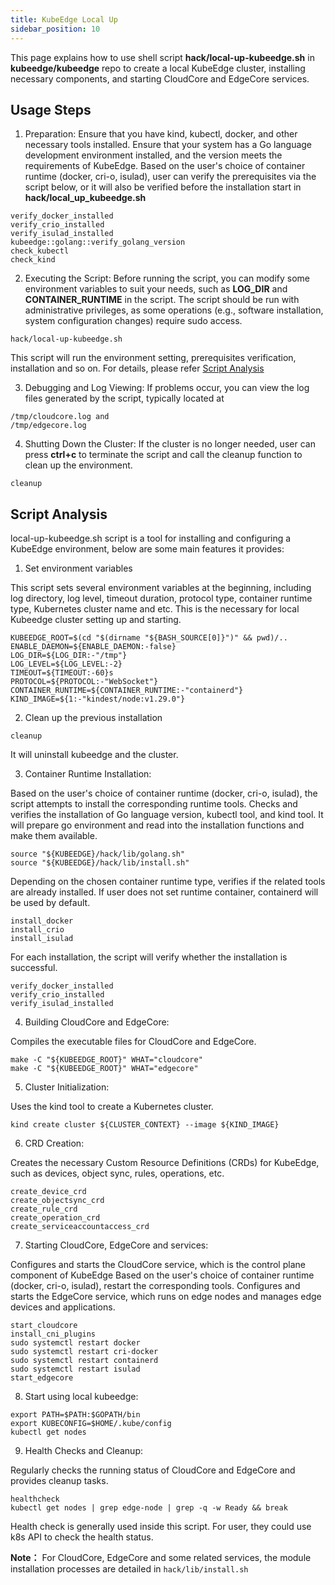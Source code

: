 ```yaml
---
title: KubeEdge Local Up
sidebar_position: 10
---
```


This page explains how to use shell script **hack/local-up-kubeedge.sh** in **kubeedge/kubeedge** repo to create a local KubeEdge cluster, installing necessary components, and starting CloudCore and EdgeCore services.

## Usage Steps

1. Preparation:
Ensure that you have kind, kubectl, docker, and other necessary tools installed.
Ensure that your system has a Go language development environment installed, and the version meets the requirements of KubeEdge.
Based on the user's choice of container runtime (docker, cri-o, isulad), user can verify the prerequisites via the script below, or it will also be verified before the installation start in **hack/local_up_kubeedge.sh**

```shell
verify_docker_installed
verify_crio_installed
verify_isulad_installed
kubeedge::golang::verify_golang_version
check_kubectl
check_kind
```

2. Executing the Script:
Before running the script, you can modify some environment variables to suit your needs, such as **LOG_DIR** and **CONTAINER_RUNTIME** in the script.
The script should be run with administrative privileges, as some operations (e.g., software installation, system configuration changes) require sudo access.

```shell
hack/local-up-kubeedge.sh
```
This script will run the environment setting, prerequisites verification, installation and so on. For details, please refer [Script Analysis](#script-analysis)

3. Debugging and Log Viewing:
If problems occur, you can view the log files generated by the script, typically located at 

```shell
/tmp/cloudcore.log and
/tmp/edgecore.log
```

4. Shutting Down the Cluster:
If the cluster is no longer needed, user can press **ctrl+c** to terminate the script and 
call the cleanup function to clean up the environment.

```shell
cleanup
```

## Script Analysis

local-up-kubeedge.sh script is a tool for installing and configuring a KubeEdge environment, below are some main features it provides:

1. Set environment variables

This script sets several environment variables at the beginning, including log directory, log level, timeout duration, protocol type, container runtime type, Kubernetes cluster name and etc. This is the necessary for local Kubeedge cluster setting up and starting.

```shell
KUBEEDGE_ROOT=$(cd "$(dirname "${BASH_SOURCE[0]}")" && pwd)/..
ENABLE_DAEMON=${ENABLE_DAEMON:-false}
LOG_DIR=${LOG_DIR:-"/tmp"}
LOG_LEVEL=${LOG_LEVEL:-2}
TIMEOUT=${TIMEOUT:-60}s
PROTOCOL=${PROTOCOL:-"WebSocket"}
CONTAINER_RUNTIME=${CONTAINER_RUNTIME:-"containerd"}
KIND_IMAGE=${1:-"kindest/node:v1.29.0"}
```

2. Clean up the previous installation

```shell
cleanup
```
It will uninstall kubeedge and the cluster.


3. Container Runtime Installation:

Based on the user's choice of container runtime (docker, cri-o, isulad), the script attempts to install the corresponding runtime tools.
Checks and verifies the installation of Go language version, kubectl tool, and kind tool.
It will prepare go environment and read into the installation functions and make them available. 

```shell
source "${KUBEEDGE}/hack/lib/golang.sh"
source "${KUBEEDGE}/hack/lib/install.sh"
```

Depending on the chosen container runtime type, verifies if the related tools are already installed.
If user does not set runtime container, containerd will be used by default.

```shell
install_docker
install_crio
install_isulad
```

For each installation, the script will verify whether the installation is successful. 


```shell
verify_docker_installed
verify_crio_installed
verify_isulad_installed
```

4. Building CloudCore and EdgeCore:

Compiles the executable files for CloudCore and EdgeCore.

```shell
make -C "${KUBEEDGE_ROOT}" WHAT="cloudcore"
make -C "${KUBEEDGE_ROOT}" WHAT="edgecore"
```

5. Cluster Initialization:

Uses the kind tool to create a Kubernetes cluster.

```shell
kind create cluster ${CLUSTER_CONTEXT} --image ${KIND_IMAGE}
```

6. CRD Creation:

Creates the necessary Custom Resource Definitions (CRDs) for KubeEdge, such as devices, object sync, rules, operations, etc.

```shell
create_device_crd
create_objectsync_crd
create_rule_crd
create_operation_crd
create_serviceaccountaccess_crd
```


7. Starting CloudCore, EdgeCore and services:

Configures and starts the CloudCore service, which is the control plane component of KubeEdge
Based on the user's choice of container runtime (docker, cri-o, isulad), restart the corresponding tools.
Configures and starts the EdgeCore service, which runs on edge nodes and manages edge devices and applications.

```shell
start_cloudcore
install_cni_plugins
sudo systemctl restart docker
sudo systemctl restart cri-docker
sudo systemctl restart containerd
sudo systemctl restart isulad
start_edgecore
```

8. Start using local kubeedge:

```shell
export PATH=$PATH:$GOPATH/bin
export KUBECONFIG=$HOME/.kube/config
kubectl get nodes
```

9. Health Checks and Cleanup:

Regularly checks the running status of CloudCore and EdgeCore and provides cleanup tasks.
```shell
healthcheck
kubectl get nodes | grep edge-node | grep -q -w Ready && break
```
Health check is generally used inside this script. For user, they could use k8s API to check the health status.


**Note：**
For CloudCore, EdgeCore and some related services, the module installation processes are detailed in `hack/lib/install.sh`